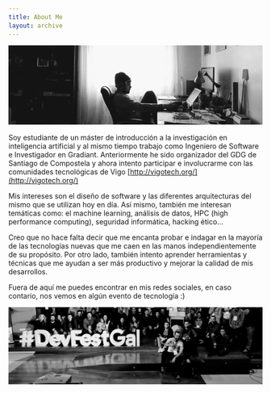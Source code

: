 ```yaml
---
title: About Me
layout: archive
---
```


![/assets/images/perfil_header.jpg](/assets/images/perfil_header.jpg)

Soy estudiante de un máster de introducción a la investigación en inteligencia artificial y al mismo tiempo trabajo como Ingeniero de Software e Investigador en Gradiant. Anteriormente he sido organizador del GDG de Santiago de Compostela y ahora intento participar e involucrarme con las comunidades tecnológicas de Vigo [http://vigotech.org/](http://vigotech.org/)

Mis intereses son el diseño de software y las diferentes arquitecturas del mismo que se utilizan hoy en día. Así mismo, también me interesan temáticas como: el machine learning, análisis de datos, HPC (high performance computing), seguridad informática, hacking ético...

Creo que no hace falta decir que me encanta probar e indagar en la mayoría de las tecnologías nuevas que me caen en las manos independientemente de su propósito. Por otro lado, también intento aprender herramientas y técnicas que me ayudan a ser más productivo y mejorar la calidad de mis desarrollos.

Fuera de aquí me puedes encontrar en mis redes sociales, en caso contario, nos vemos en algún evento de tecnología :)

![/assets/images/perfil_footer.jpg](/assets/images/perfil_footer.jpg)
